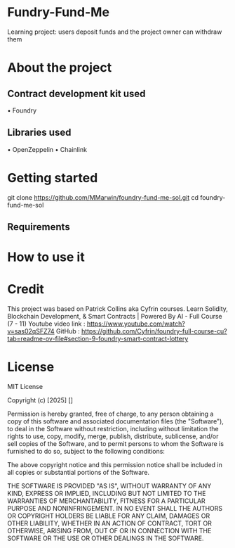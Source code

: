 # Fundry-Fund-Me

Learning project: users deposit funds and the project owner can withdraw them


# About the project

## Contract development kit used
• Foundry

## Libraries used
• OpenZeppelin
• Chainlink




# Getting started

git clone https://github.com/MMarwin/foundry-fund-me-sol.git
cd foundry-fund-me-sol


## Requirements


# How to use it


# Credit

This project was based on Patrick Collins aka Cyfrin courses.
Learn Solidity, Blockchain Development, & Smart Contracts | Powered By AI - Full Course (7 - 11)
Youtube video link : https://www.youtube.com/watch?v=sas02qSFZ74
GitHub : https://github.com/Cyfrin/foundry-full-course-cu?tab=readme-ov-file#section-9-foundry-smart-contract-lottery


# License

MIT License

Copyright (c) [2025] []

Permission is hereby granted, free of charge, to any person obtaining a copy
of this software and associated documentation files (the "Software"), to deal
in the Software without restriction, including without limitation the rights
to use, copy, modify, merge, publish, distribute, sublicense, and/or sell
copies of the Software, and to permit persons to whom the Software is
furnished to do so, subject to the following conditions:

The above copyright notice and this permission notice shall be included in all
copies or substantial portions of the Software.

THE SOFTWARE IS PROVIDED "AS IS", WITHOUT WARRANTY OF ANY KIND, EXPRESS OR
IMPLIED, INCLUDING BUT NOT LIMITED TO THE WARRANTIES OF MERCHANTABILITY,
FITNESS FOR A PARTICULAR PURPOSE AND NONINFRINGEMENT. IN NO EVENT SHALL THE
AUTHORS OR COPYRIGHT HOLDERS BE LIABLE FOR ANY CLAIM, DAMAGES OR OTHER
LIABILITY, WHETHER IN AN ACTION OF CONTRACT, TORT OR OTHERWISE, ARISING FROM,
OUT OF OR IN CONNECTION WITH THE SOFTWARE OR THE USE OR OTHER DEALINGS IN THE
SOFTWARE.